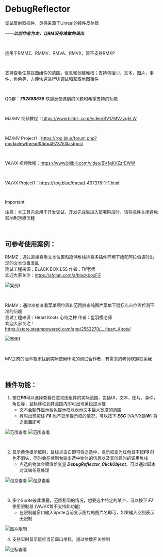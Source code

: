 # DebugReflector

调试反射器插件，灵感来源于Unreal的控件反射器

——***以创作者为本，让RM没有难做的演出***

<br/>

适用于RMMZ、RMMV、RMVA、RMVX，暂不支持RMXP <br/>

<br/>

支持查看任意视图组件的范围，信息和创建堆栈；支持包括UI，文本，图片，事件，角色等，方便快速进行UI调试和获取地图事件

<br/>

QQ群：***792888538***   欢迎反馈遇到的问题和希望支持的功能

<br/>

MZ/MV 视频教程：https://www.bilibili.com/video/BV17MVZzgELW

<br/>

MZ/MV Project1：https://rpg.blue/forum.php?mod=viewthread&tid=497375#lastpost

<br/>

VA/VX 视频教程：https://www.bilibili.com/video/BV1qKVZzrEWW

<br/>

VA/VX Project1：https://rpg.blue/thread-497376-1-1.html

<br/>

> [!IMPORTANT] 
> 注意：本工具完全用于开发调试，开发完成后进入部署阶段时，请将插件关闭避免影响到游戏流程<br/>

<br/>

## 可参考使用案例：

RMMZ：通过直接查看文本位置和追溯堆栈排查多插件环境下适配阿拉伯语时出现的文本位置混乱<br/>
测试工程来源：BLACK BOX LSS  作者：Fif老师<br/>
欢迎大家关注：https://afdian.com/a/blackboxFiF
   
![案例1](https://github.com/cafel176/DebugReflector/blob/main/example1.png?raw=true '案例1')

<br/>

RMMV：通过直接查看菜单项位置和范围排查纯图片菜单下鼠标点击位置检测不准的问题<br/>
测试工程来源：Heart Knots 心结之种  作者：星羽樱老师<br/>
欢迎大家关注：https://store.steampowered.com/app/2553270/__Heart_Knots/

![案例1](https://github.com/cafel176/DebugReflector/blob/main/example2.png?raw=true '案例1')

<br/>

MV之前的版本暂未找到实际使用环境的测试合作者，有需求的老师欢迎联系我

<br/>

## 插件功能：

1. 按住***F6***可以选择查看任意视图组件的实际范围，包括UI，文本，图片，事件，角色等，鼠标移动到其范围内即可出现黄色提示框
   * 文本会额外显示蓝色提示框以表示文本最大宽度的范围
   * 有时出现按住 ***F6*** 也不显示提示框的情况，可以按下 ***ESC*** (VA/VX是***W***) 将之重置即可
   
![范围查看](https://github.com/cafel176/DebugReflector/blob/main/pic1.png?raw=true '范围查看')
![范围查看](https://github.com/cafel176/DebugReflector/blob/main/pic2.png?raw=true '范围查看')

<br/>

2. 显示黄色提示框时，鼠标点击它即可将之选中，提示框变为红色且不按***F6*** 时也不消失，同时会在控制台输出选中物体的信息以及其创建时的调用堆栈
   * 点选的物体会赋值给变量 ***DebugReflector_ClickObject***，可以通过脚本对其做任意处理
   
![信息查看](https://github.com/cafel176/DebugReflector/blob/main/pic3.png?raw=true '信息查看')
![信息查看](https://github.com/cafel176/DebugReflector/blob/main/pic4.png?raw=true '信息查看')

<br/>

3. 多个Sprite彼此重叠，范围相同的情况，想要选中特定的某个，可以按下 ***F7*** 使用限制器 (VA/VX暂不支持此功能)
   * 在限制器窗口输入Sprite当前显示图片的图片名即可，如果输入空则表示无限制
 
![图片限制](https://github.com/cafel176/DebugReflector/blob/main/pic5.png?raw=true '图片限制')

4. 支持实时显示鼠标当前窗口坐标，通过参数开关控制

![坐标查看](https://github.com/cafel176/DebugReflector/blob/main/pic6.png?raw=true '坐标查看')

<br/>

